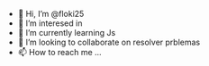 - 👋 Hi, I’m @floki25
- 👀 I’m interesed in
- 🌱 I’m currently learning  Js
- 💞️ I’m looking to collaborate on  resolver prblemas
- 📫 How to reach me ...

<!---
floki25/floki25 is a ✨ special ✨ repository because its `README.md` (this file) appears on your GitHub profile.
You can click the Preview link to take a look at your changes.
--->
